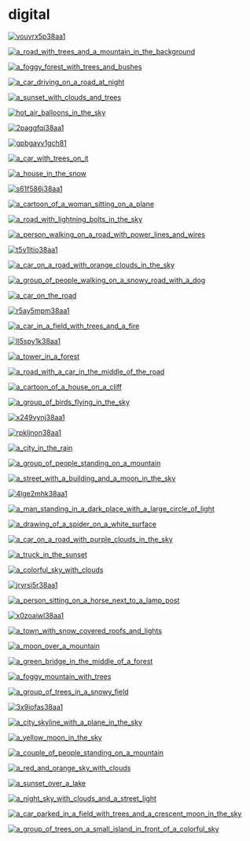 # digital

<a href="vouvrx5p38aa1.webp"><img alt="vouvrx5p38aa1" src="vouvrx5p38aa1.webp"></a>

<a href="a_road_with_trees_and_a_mountain_in_the_background.png"><img alt="a_road_with_trees_and_a_mountain_in_the_background" src="a_road_with_trees_and_a_mountain_in_the_background.png"></a>

<a href="a_foggy_forest_with_trees_and_bushes.png"><img alt="a_foggy_forest_with_trees_and_bushes" src="a_foggy_forest_with_trees_and_bushes.png"></a>

<a href="a_car_driving_on_a_road_at_night.png"><img alt="a_car_driving_on_a_road_at_night" src="a_car_driving_on_a_road_at_night.png"></a>

<a href="a_sunset_with_clouds_and_trees.png"><img alt="a_sunset_with_clouds_and_trees" src="a_sunset_with_clouds_and_trees.png"></a>

<a href="hot_air_balloons_in_the_sky.jpg"><img alt="hot_air_balloons_in_the_sky" src="hot_air_balloons_in_the_sky.jpg"></a>

<a href="2paggfqi38aa1.webp"><img alt="2paggfqi38aa1" src="2paggfqi38aa1.webp"></a>

<a href="gpbgayv1gch81.webp"><img alt="gpbgayv1gch81" src="gpbgayv1gch81.webp"></a>

<a href="a_car_with_trees_on_it.png"><img alt="a_car_with_trees_on_it" src="a_car_with_trees_on_it.png"></a>

<a href="a_house_in_the_snow.png"><img alt="a_house_in_the_snow" src="a_house_in_the_snow.png"></a>

<a href="s61f586j38aa1.webp"><img alt="s61f586j38aa1" src="s61f586j38aa1.webp"></a>

<a href="a_cartoon_of_a_woman_sitting_on_a_plane.png"><img alt="a_cartoon_of_a_woman_sitting_on_a_plane" src="a_cartoon_of_a_woman_sitting_on_a_plane.png"></a>

<a href="a_road_with_lightning_bolts_in_the_sky.png"><img alt="a_road_with_lightning_bolts_in_the_sky" src="a_road_with_lightning_bolts_in_the_sky.png"></a>

<a href="a_person_walking_on_a_road_with_power_lines_and_wires.png"><img alt="a_person_walking_on_a_road_with_power_lines_and_wires" src="a_person_walking_on_a_road_with_power_lines_and_wires.png"></a>

<a href="t5v1ltio38aa1.webp"><img alt="t5v1ltio38aa1" src="t5v1ltio38aa1.webp"></a>

<a href="a_car_on_a_road_with_orange_clouds_in_the_sky.jpg"><img alt="a_car_on_a_road_with_orange_clouds_in_the_sky" src="a_car_on_a_road_with_orange_clouds_in_the_sky.jpg"></a>

<a href="a_group_of_people_walking_on_a_snowy_road_with_a_dog.jpg"><img alt="a_group_of_people_walking_on_a_snowy_road_with_a_dog" src="a_group_of_people_walking_on_a_snowy_road_with_a_dog.jpg"></a>

<a href="a_car_on_the_road.png"><img alt="a_car_on_the_road" src="a_car_on_the_road.png"></a>

<a href="r5ay5mpm38aa1.webp"><img alt="r5ay5mpm38aa1" src="r5ay5mpm38aa1.webp"></a>

<a href="a_car_in_a_field_with_trees_and_a_fire.png"><img alt="a_car_in_a_field_with_trees_and_a_fire" src="a_car_in_a_field_with_trees_and_a_fire.png"></a>

<a href="ll5spy1k38aa1.webp"><img alt="ll5spy1k38aa1" src="ll5spy1k38aa1.webp"></a>

<a href="a_tower_in_a_forest.png"><img alt="a_tower_in_a_forest" src="a_tower_in_a_forest.png"></a>

<a href="a_road_with_a_car_in_the_middle_of_the_road.png"><img alt="a_road_with_a_car_in_the_middle_of_the_road" src="a_road_with_a_car_in_the_middle_of_the_road.png"></a>

<a href="a_cartoon_of_a_house_on_a_cliff.png"><img alt="a_cartoon_of_a_house_on_a_cliff" src="a_cartoon_of_a_house_on_a_cliff.png"></a>

<a href="a_group_of_birds_flying_in_the_sky.jpg"><img alt="a_group_of_birds_flying_in_the_sky" src="a_group_of_birds_flying_in_the_sky.jpg"></a>

<a href="x249vynj38aa1.webp"><img alt="x249vynj38aa1" src="x249vynj38aa1.webp"></a>

<a href="rpkljnon38aa1.webp"><img alt="rpkljnon38aa1" src="rpkljnon38aa1.webp"></a>

<a href="a_city_in_the_rain.jpeg"><img alt="a_city_in_the_rain" src="a_city_in_the_rain.jpeg"></a>

<a href="a_group_of_people_standing_on_a_mountain.png"><img alt="a_group_of_people_standing_on_a_mountain" src="a_group_of_people_standing_on_a_mountain.png"></a>

<a href="a_street_with_a_building_and_a_moon_in_the_sky.png"><img alt="a_street_with_a_building_and_a_moon_in_the_sky" src="a_street_with_a_building_and_a_moon_in_the_sky.png"></a>

<a href="4lge2mhk38aa1.webp"><img alt="4lge2mhk38aa1" src="4lge2mhk38aa1.webp"></a>

<a href="a_man_standing_in_a_dark_place_with_a_large_circle_of_light.jpg"><img alt="a_man_standing_in_a_dark_place_with_a_large_circle_of_light" src="a_man_standing_in_a_dark_place_with_a_large_circle_of_light.jpg"></a>

<a href="a_drawing_of_a_spider_on_a_white_surface.png"><img alt="a_drawing_of_a_spider_on_a_white_surface" src="a_drawing_of_a_spider_on_a_white_surface.png"></a>

<a href="a_car_on_a_road_with_purple_clouds_in_the_sky.png"><img alt="a_car_on_a_road_with_purple_clouds_in_the_sky" src="a_car_on_a_road_with_purple_clouds_in_the_sky.png"></a>

<a href="a_truck_in_the_sunset.png"><img alt="a_truck_in_the_sunset" src="a_truck_in_the_sunset.png"></a>

<a href="a_colorful_sky_with_clouds.png"><img alt="a_colorful_sky_with_clouds" src="a_colorful_sky_with_clouds.png"></a>

<a href="jrvrsi5r38aa1.webp"><img alt="jrvrsi5r38aa1" src="jrvrsi5r38aa1.webp"></a>

<a href="a_person_sitting_on_a_horse_next_to_a_lamp_post.png"><img alt="a_person_sitting_on_a_horse_next_to_a_lamp_post" src="a_person_sitting_on_a_horse_next_to_a_lamp_post.png"></a>

<a href="x0zoaiwl38aa1.webp"><img alt="x0zoaiwl38aa1" src="x0zoaiwl38aa1.webp"></a>

<a href="a_town_with_snow_covered_roofs_and_lights.png"><img alt="a_town_with_snow_covered_roofs_and_lights" src="a_town_with_snow_covered_roofs_and_lights.png"></a>

<a href="a_moon_over_a_mountain.png"><img alt="a_moon_over_a_mountain" src="a_moon_over_a_mountain.png"></a>

<a href="a_green_bridge_in_the_middle_of_a_forest.jpg"><img alt="a_green_bridge_in_the_middle_of_a_forest" src="a_green_bridge_in_the_middle_of_a_forest.jpg"></a>

<a href="a_foggy_mountain_with_trees.jpg"><img alt="a_foggy_mountain_with_trees" src="a_foggy_mountain_with_trees.jpg"></a>

<a href="a_group_of_trees_in_a_snowy_field.jpg"><img alt="a_group_of_trees_in_a_snowy_field" src="a_group_of_trees_in_a_snowy_field.jpg"></a>

<a href="3x9iofas38aa1.webp"><img alt="3x9iofas38aa1" src="3x9iofas38aa1.webp"></a>

<a href="a_city_skyline_with_a_plane_in_the_sky.png"><img alt="a_city_skyline_with_a_plane_in_the_sky" src="a_city_skyline_with_a_plane_in_the_sky.png"></a>

<a href="a_yellow_moon_in_the_sky.png"><img alt="a_yellow_moon_in_the_sky" src="a_yellow_moon_in_the_sky.png"></a>

<a href="a_couple_of_people_standing_on_a_mountain.png"><img alt="a_couple_of_people_standing_on_a_mountain" src="a_couple_of_people_standing_on_a_mountain.png"></a>

<a href="a_red_and_orange_sky_with_clouds.png"><img alt="a_red_and_orange_sky_with_clouds" src="a_red_and_orange_sky_with_clouds.png"></a>

<a href="a_sunset_over_a_lake.png"><img alt="a_sunset_over_a_lake" src="a_sunset_over_a_lake.png"></a>

<a href="a_night_sky_with_clouds_and_a_street_light.png"><img alt="a_night_sky_with_clouds_and_a_street_light" src="a_night_sky_with_clouds_and_a_street_light.png"></a>

<a href="a_car_parked_in_a_field_with_trees_and_a_crescent_moon_in_the_sky.png"><img alt="a_car_parked_in_a_field_with_trees_and_a_crescent_moon_in_the_sky" src="a_car_parked_in_a_field_with_trees_and_a_crescent_moon_in_the_sky.png"></a>

<a href="a_group_of_trees_on_a_small_island_in_front_of_a_colorful_sky.png"><img alt="a_group_of_trees_on_a_small_island_in_front_of_a_colorful_sky" src="a_group_of_trees_on_a_small_island_in_front_of_a_colorful_sky.png"></a>

